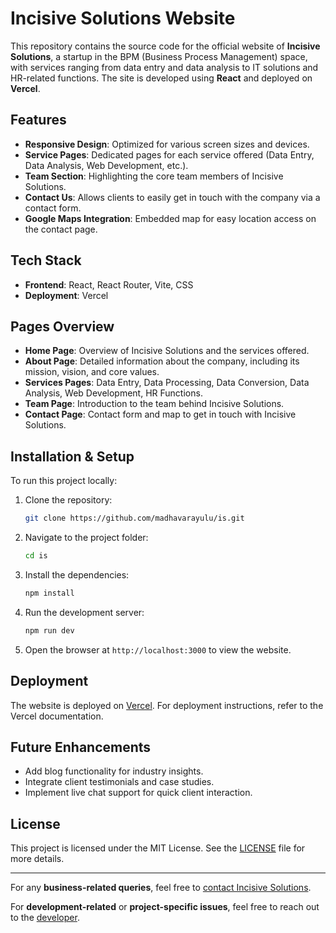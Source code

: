 # Incisive Solutions Website

This repository contains the source code for the official website of **Incisive Solutions**, a startup in the BPM (Business Process Management) space, with services ranging from data entry and data analysis to IT solutions and HR-related functions. The site is developed using **React** and deployed on **Vercel**.

## Features

- **Responsive Design**: Optimized for various screen sizes and devices.
- **Service Pages**: Dedicated pages for each service offered (Data Entry, Data Analysis, Web Development, etc.).
- **Team Section**: Highlighting the core team members of Incisive Solutions.
- **Contact Us**: Allows clients to easily get in touch with the company via a contact form.
- **Google Maps Integration**: Embedded map for easy location access on the contact page.

## Tech Stack

- **Frontend**: React, React Router, Vite, CSS
- **Deployment**: Vercel

## Pages Overview

- **Home Page**: Overview of Incisive Solutions and the services offered.
- **About Page**: Detailed information about the company, including its mission, vision, and core values.
- **Services Pages**: Data Entry, Data Processing, Data Conversion, Data Analysis, Web Development, HR Functions.
- **Team Page**: Introduction to the team behind Incisive Solutions.
- **Contact Page**: Contact form and map to get in touch with Incisive Solutions.

## Installation & Setup

To run this project locally:

1. Clone the repository:
   ```bash
   git clone https://github.com/madhavarayulu/is.git
   ```
2. Navigate to the project folder:
   ```bash
   cd is
   ```
3. Install the dependencies:
   ```bash
   npm install
   ```
4. Run the development server:
   ```bash
   npm run dev
   ```
5. Open the browser at `http://localhost:3000` to view the website.

## Deployment

The website is deployed on [Vercel](https://vercel.com). For deployment instructions, refer to the Vercel documentation.

## Future Enhancements

- Add blog functionality for industry insights.
- Integrate client testimonials and case studies.
- Implement live chat support for quick client interaction.

## License

This project is licensed under the MIT License. See the [LICENSE](LICENSE) file for more details.

---

For any **business-related queries**, feel free to [contact Incisive Solutions](mailto:info@incisivesolutions.com).

For **development-related** or **project-specific issues**, feel free to reach out to the [developer](madhavarayulu@gmail.com).
